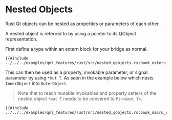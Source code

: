 <!--
SPDX-FileCopyrightText: 2022 Klarälvdalens Datakonsult AB, a KDAB Group company <info@kdab.com>
SPDX-FileContributor: Andrew Hayzen <andrew.hayzen@kdab.com>

SPDX-License-Identifier: MIT OR Apache-2.0
-->

# Nested Objects

Rust Qt objects can be nested as properties or parameters of each other.

A nested object is referred to by using a pointer to its QObject representation.

First define a type within an extern block for your bridge as normal.

```rust,ignore,noplayground
{{#include ../../../examples/qml_features/rust/src/nested_qobjects.rs:book_extern_block}}
```

This can then be used as a property, invokable parameter, or signal parameter by using `*mut T`. As seen in the example below which nests `InnerObject` into `OuterObject`.

> Note that to reach mutable invokables and property setters of the nested object
> `*mut T` needs to be convered to `Pin<&mut T>`.

```rust,ignore,noplayground
{{#include ../../../examples/qml_features/rust/src/nested_qobjects.rs:book_macro_code}}
```
